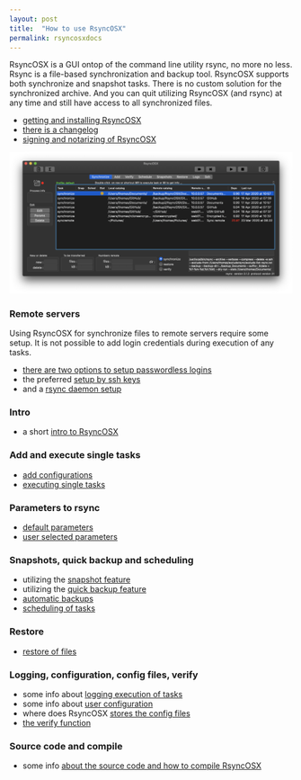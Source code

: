 ```yaml
---
layout: post
title:  "How to use RsyncOSX"
permalink: rsyncosxdocs
---
```

RsyncOSX is a GUI ontop of the command line utility rsync, no more no less. Rsync is a file-based synchronization and backup tool. RsyncOSX supports both synchronize and snapshot tasks. There is no custom solution for the synchronized archive. And you can quit utilizing RsyncOSX (and rsync) at any time and still have access to all synchronized files.

 - [getting and installing RsyncOSX](/rsyncosx)
 - [there is a changelog](/changelog)
 - [signing and notarizing of RsyncOSX](/notarized)

![](/images/RsyncOSX/master/intro/main.png)

### Remote servers

Using RsyncOSX for synchronize files to remote servers require some setup. It is not possible to add login credentials during execution of any tasks.

- [there are two options to setup passwordless logins](/remotelogins)
- the preferred [setup by ssh keys](/ssh)
- and a [rsync daemon setup](/rsyncdaemon)

### Intro

- a short [intro to RsyncOSX](/intro)

### Add and execute single tasks

- [add configurations](/addconfigurations)
- [executing single tasks](/singletask)

### Parameters to rsync

- [default parameters](/rsyncparameters)
- [user selected parameters](/userparameters)

### Snapshots, quick backup and scheduling

- utilizing the [snapshot feature](/snapshots)
- utilizing the [quick backup feature](/quickbackup)
- [automatic backups](/automatic)
- [scheduling of tasks](/scheduletasks)

### Restore

- [restore of files](/restore)

### Logging, configuration, config files, verify

- some info about [logging execution of tasks](/logging)
- some info about [user configuration](/userconfiguration)
- where does RsyncOSX [stores the config files](/configfiles)
- [the verify function](/verify)

### Source code and compile

- some info [about the source code and how to compile RsyncOSX](/source)
